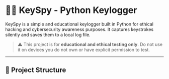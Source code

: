 # 🕵️‍♂️ KeySpy - Python Keylogger

KeySpy is a simple and educational keylogger built in Python for ethical hacking and cybersecurity awareness purposes. It captures keystrokes silently and saves them to a local log file.

> ⚠️ This project is for **educational and ethical testing only**. Do not use it on devices you do not own or have explicit permission to test.

---

## 📁 Project Structure

